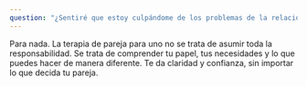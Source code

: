 ```yaml
---
question: "¿Sentiré que estoy culpándome de los problemas de la relación?"
---
```

Para nada. La terapia de pareja para uno no se trata de asumir toda la responsabilidad. Se trata de comprender tu papel, tus necesidades y lo que puedes hacer de manera diferente. Te da claridad y confianza, sin importar lo que decida tu pareja.
